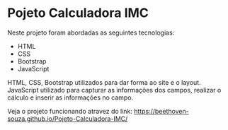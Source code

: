 # Pojeto Calculadora IMC

 Neste projeto foram abordadas as seguintes tecnologias:
 
 - HTML
 - CSS
 - Bootstrap
 - JavaScript

HTML, CSS, Bootstrap utilizados para dar forma ao site e o layout.
JavaScript utilizado para capturar as informações dos campos, realizar o cálculo e inserir as informações no campo.

Veja o projeto funcionando atravez do link: https://beethoven-souza.github.io/Pojeto-Calculadora-IMC/

